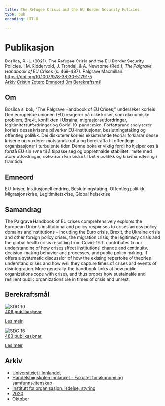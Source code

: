 ```yaml
---
title: The Refugee Crisis and the EU Border Security Policies
type: pub
encoding: UTF-8

---
```

<h1>Publikasjon</h1>
<article id="csl-bib-container-P73J77SI" class="csl-bib-container">
  <div class="csl-bib-body"> <div class="csl-entry">Bosilca, R.-L. (2021). The Refugee Crisis and the EU Border Security Policies. I M. Riddervold, J. Trondal, &#38; A. Newsome (Red.), <i>The Palgrave Handbook of EU Crises</i> (s. 469–487). Palgrave Macmillan. <a href="https://doi.org/10.1007/978-3-030-51791-5">https://doi.org/10.1007/978-3-030-51791-5</a></div> </div>
  <div class="csl-bib-buttons">
    <a href="#taxonomy-article-P73J77SI" alt="archive" class="csl-bib-button">Arkiv</a>
    <a href="https://app.cristin.no/results/show.jsf?id=1836332" alt="Cristin" class="csl-bib-button">Cristin</a>
    <a href="http://zotero.org/groups/5881554/items/P73J77SI" alt="Zotero" class="csl-bib-button">Zotero</a>
    <a href="#keywords-article-P73J77SI" alt="keywords" class="csl-bib-button">Emneord</a>
    <a href="#about-article-P73J77SI" alt="about_pub" class="csl-bib-button">Om</a>
    <a href="#sdg-article-P73J77SI" alt="sdg" class="csl-bib-button">Berekraftsmål</a>
  </div>
  <div id="csl-bib-meta-container-P73J77SI"></div>
</article>
<div id="csl-bib-meta-P73J77SI" class="csl-bib-meta">
  <article id="about-article-P73J77SI" class="about_pub-article">
    <h1>Om</h1>
    Bosilca si bok, "The Palgrave Handbook of EU Crises," undersøker korleis Den europeiske unionen (EU) reagerer på ulike kriser, som økonomiske problem, Brexit, konflikten i Ukraina, migrasjonsutfordringar, legitimitetsutfordringar og Covid-19-pandemien. Forfattarane analyserer korleis desse krisene påverkar EU-institusjonar, beslutningstaking og offentleg politikk. Dei diskuterer korleis eksisterande teoriar forklarar desse krisene og vurderer motstandskrafta og berekrafta til offentlege organisasjonar i turbulente tider. Denne boka er viktig fordi ho hjelper oss å forstå EU sin evne til å tilpasse seg og oppretthalde stabilitet i møte med store utfordringar, noko som kan bidra til betre politikk og krisehandtering i framtida.
  </article>
  <article id="keywords-article-P73J77SI" class="keywords-article">
    <h1>Emneord</h1>
    EU-kriser, Institusjonell endring, Beslutningstaking, Offentleg politikk, Migrasjonskrise, Legitimitetskrise, Global helsekrise
  </article>
  <article id="abstract-article-P73J77SI" class="abstract-article">
    <h1>Samandrag</h1>
    The Palgrave Handbook of EU crises comprehensively explores the European Union’s institutional and policy responses to crises across policy domains and institutions – including the Euro crisis, Brexit, the Ukraine crisis and other foreign policy crises, the migration crisis, the legitimacy crisis and the global health crisis resulting from Covid-19. It contributes to our understanding of how crises affect institutional change and continuity, decision-making behavior and processes, and public policy making. If offers a systematic discussion of how the existing repertoire of theories understand crises and how well they capture times of crises and events of disintegration. More generally, the handbook looks at how public organizations cope with crises, and thus probes how sustainable and resilient public organizations are in times of crisis and unrest.
  </article>
  <article id="sdg-article-P73J77SI" class="sdg-article">
    <h1>Berekraftsmål</h1>
    <div class="sdg-container"><div id="sdg10" class="sdg">
        <img src="{{< params subfolder >}}images/sdg/sdg10_nn.png" class="image" alt="SDG 10">
        <div class="sdg-overlay">
          <a href="{{< params subfolder >}}nn/archive/?sdg=10#archive" class="sdg-publication-count"><span>408</span> publikasjonar</a>
          <p><a href="https://fn.no/om-fn/fns-baerekraftsmaal/mindre-ulikhet?lang=nno-NO" class="sdg-read-more">Les meir</a></p>
        </div>
      </div> <div id="sdg16" class="sdg">
        <img src="{{< params subfolder >}}images/sdg/sdg16_nn.png" class="image" alt="SDG 16">
        <div class="sdg-overlay">
          <a href="{{< params subfolder >}}nn/archive/?sdg=16#archive" class="sdg-publication-count"><span>483</span> publikasjonar</a>
          <p><a href="https://fn.no/om-fn/fns-baerekraftsmaal/fred-rettferdighet-og-velfungerende-institusjoner?lang=nno-NO" class="sdg-read-more">Les meir</a></p>
        </div>
      </div></div>
  </article>
  <article id="taxonomy-article-P73J77SI" class="taxonomy-article">
    <h1>Arkiv</h1>
    <ul>
      <li><a href="{{< params subfolder >}}nn/archive/?key=3DCRN523">Universitetet i Innlandet</a></li>
      <li><a href="{{< params subfolder >}}nn/archive/?key=DU8Q9LN9">Handelshøgskolen Innlandet - Fakultet for økonomi og samfunnsvitenskap</a></li>
      <li><a href="{{< params subfolder >}}nn/archive/?key=4LUWR3ZM">Institutt for organisasjon, ledelse, styring</a></li>
      <li><a href="{{< params subfolder >}}nn/archive/?key=L4LD5JU9">2020</a></li>
      <li><a href="{{< params subfolder >}}nn/archive/?key=QPJKKNQX">Oktober</a></li>
    </ul>
  </article>
</div>
